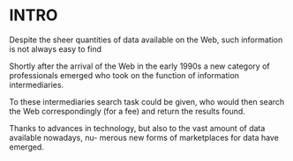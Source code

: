 
# INTRO
Despite the sheer quantities of data available on the
Web, such information is not always easy to find

Shortly after the arrival of the Web in the early
1990s a new category of professionals emerged who
took on the function of information intermediaries.

To these intermediaries search task could be given,
who would then search the Web correspondingly
(for a fee) and return the results found.

Thanks to advances in technology, but also to
the vast amount of data available nowadays, nu-
merous new forms of marketplaces for data have
emerged.